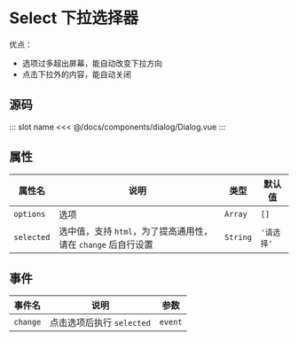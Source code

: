 # Select 下拉选择器

优点：
- 选项过多超出屏幕，能自动改变下拉方向
- 点击下拉外的内容，能自动关闭

## 源码

<template>
    <div>
        <demo-code>
            <button @click="showDialog = !showDialog">显示对话框</button>
            <cb-select
                :options="[1, 2, 3]"
                :selected="selected"
                @change="onChange"
            />
            <highlight-code slot="codeText" lang="vue">
                <template>
                    <Content slot-key="name"/>
                </template>
            </highlight-code>
        </demo-code>
        <cb-dialog v-model="showDialog" title="title"></cb-dialog>
    </div>
</template>

<script>
import CbDialog from '../../components/dialog'
import CbSelect from '../../components/select'
import DemoCode from '../../components/demo-code'
import Vue from 'vue'

Vue.use(CbDialog)

export default {
    components: {
        DemoCode,
        CbSelect
    },
    data() {
        return {
            selected: '',
            showDialog: false
        }
    },
    methods: {
        onChange(event, index){
            this.selected = event.target.innerText
        }
    }
}
</script>

::: slot name
<<< @/docs/components/dialog/Dialog.vue
:::

## 属性

属性名 | 说明 | 类型 |默认值
---|---|---|---
| `options` | 选项 | `Array` | `[]` |
| `selected` | 选中值，支持 `html`，为了提高通用性，请在 `change` 后自行设置 | `String` | `'请选择'` |

## 事件

事件名 | 说明 | 参数
---|---|---
`change` | 点击选项后执行 `selected` | `event`
